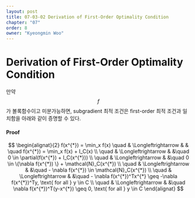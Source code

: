 ```yaml
---
layout: post
title: 07-03-02 Derivation of First-Order Optimality Condition
chapter: "07"
order: 8
owner: "Kyeongmin Woo"
---
```


# Derivation of First-Order Optimality Condition

만약 $$f$$가 볼록함수이고 미분가능하면, subgradient 최적 조건은 first-order 최적 조건과 일치함을 아래와 같이 증명할 수 있다. 

#### Proof
>
$$
\begin{alignat}{2}
f(x^{*}) = \min_x f(x)  \quad & \Longleftrightarrow & & \quad f(x^{*}) = \min_x f(x) + I_C(x) \\
                      \quad & \Longleftrightarrow & &\quad 0 \in \partial(f(x^{*}) + I_C(x^{*})) \\
                      \quad & \Longleftrightarrow & &\quad 0 \in \{\nabla f(x^{*}) \} + \mathcal{N}_C(x^{*}) \\
                      \quad & \Longleftrightarrow & &\quad - \nabla f(x^{*}) \in \mathcal{N}_C(x^{*}) \\
                      \quad & \Longleftrightarrow & &\quad - \nabla f(x^{*})^Tx^{*} \geq -\nabla f(x^{*})^Ty, \text{ for all }  y \in C \\                      
					  \quad & \Longleftrightarrow & &\quad \nabla f(x^{*})^T(y-x^{*}) \geq 0, \text{ for all } y \in C 
\end{alignat}
$$
